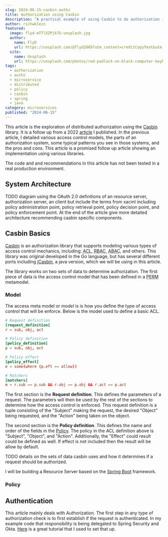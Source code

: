 ```yaml
---
slug: 2024-06-15-casbin-authz
title: Authorization using Casbin
description: "A practical example of using Casbin to do authorization in a distributed system."
author: richwklein
featured:
  image: flyd-mT7lXZPjk7U-unsplash.jpg
  author:
    name: FlyD
    url: https://unsplash.com/@flyd2069?utm_content=creditCopyText&utm_medium=referral&utm_source=unsplash
  site:
    name: Unsplash
    url: https://unsplash.com/photos/red-padlock-on-black-computer-keyboard-mT7lXZPjk7U?utm_content=creditCopyText&utm_medium=referral&utm_source=unsplash
tags:
  - authorization
  - authz
  - microservice
  - distributed
  - policy
  - casbin
  - spring
  - java
category: microservices
published: "2024-06-15"
---
```



This article is the exploration of distributed authorization using the [Casbin](https://casbin.org) library. It is a follow up from a 2022 [article](2022-06-18-distributed-authorization) I published. In the previous article, I detailed various access control models, the parts of an authorization system, some typical patterns you see in those systems, and the pros and cons. This article is a promised follow up article showing an implementation using various libraries.

<Alert variant="outlined" severity="warning">The code and and recommendations in this article has not been tested in a real production environment.</Alert>

## System Architecture

TODO diagram using the OAuth 2.0 definitions of an resource server, authorization server, an client but include the terms from xacml including policy administration point, policy retrieval point, policy decision point, and policy enforcement point. At the end of the article give more detailed architecture recommending casbin specific components. 

## Casbin Basics

[Casbin](https://casbin.org) is an authorization library that supports modeling various types of access control mechanics, including: <abbr title="Access Control List">ACL</abbr>, <abbr title="Role Based Access Control">RBAC</abbr>, <abbr title="Attribute Based Access Control">ABAC</abbr>, and others. This library was original developed in the Go language, but has several different ports including <a href="https://github.com/casbin/jcasbin">jCasbin</a>, a java version, which we will be using in this article. 

The library works on two sets of data to determine authorization. The first piece of data is the access control model that has been defined in a <abbr title="Policy, Effect, Request, Matchers">PERM</abbr> metamodel.

### Model

The access meta model or *model* is is how you define the type of access control that will be enforce. Below is the model used to define a basic ACL.

```conf
# Request definition
[request_definition]
r = sub, obj, act

# Policy definition
[policy_definition]
p = sub, obj, act

# Policy effect
[policy_effect]
e = some(where (p.eft == allow))

# Matchers
[matchers]
m = r.sub == p.sub && r.obj == p.obj && r.act == p.act
```

The first section is the __Request definition__. This defines the parameters of a request. The parameters will then be used by the rest of the sections to determine how the access control is enforced. This request definition is a tuple consisting of the "Subject" making the request, the desired "Object" being requested, and the "Action" being taken on the object.

The second section is the __Policy definition__. This defines the name and order of the fields in the [Policy](#policy). The policy in the ACL definition above is "Subject", "Object", and "Action". Additionally, the "Effect" could result could be defined as well. If effect is not included then the result will be allow by default. 

TODO details on the sets of data casbin uses and how it determines if a request should be authorized.

I will be building a Resource Server based on the [Spring Boot](https://spring.io/projects/spring-boot/) framework.

### Policy

## Authentication

This article mainly deals with Authorization. The first step in any type of authorization check is to first establish if the request is authenticated. In my example code that responsibility is being delegated to Spring Security and Okta. [Here](https://www.baeldung.com/spring-security-okta) is a great tutorial that I used to set that up.